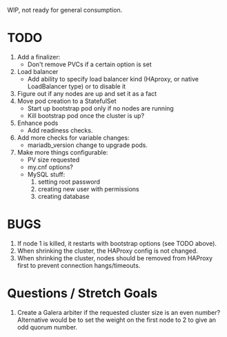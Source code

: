 WIP, not ready for general consumption.

# TODO

1. Add a finalizer:
   * Don't remove PVCs if a certain option is set
1. Load balancer
   * Add ability to specify load balancer kind (HAproxy, or native LoadBalancer type) or to disable it
1. Figure out if any nodes are up and set it as a fact
1. Move pod creation to a StatefulSet
   * Start up bootstrap pod only if no nodes are running
   * Kill bootstrap pod once the cluster is up?
1. Enhance pods
   * Add readiness checks.
1. Add more checks for variable changes:
   * mariadb_version change to upgrade pods.
1. Make more things configurable:
   * PV size requested
   * my.cnf options?
   * MySQL stuff:
     1. setting root password
     1. creating new user with permissions
     1. creating database

# BUGS

1. If node 1 is killed, it restarts with bootstrap options (see TODO above).
1. When shrinking the cluster, the HAProxy config is not changed.
1. When shrinking the cluster, nodes should be removed from HAProxy first to prevent connection hangs/timeouts.

# Questions / Stretch Goals

1. Create a Galera arbiter if the requested cluster size is an even number? Alternative would be to set the weight on the first node to 2 to give an odd quorum number.
